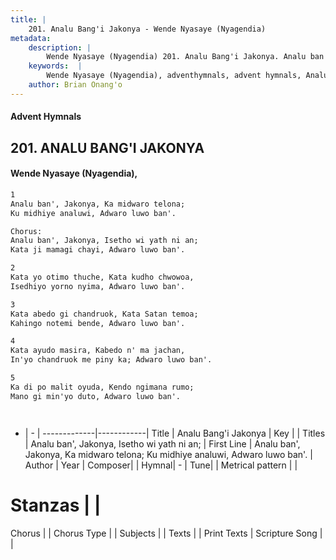 ```yaml
---
title: |
    201. Analu Bang'i Jakonya - Wende Nyasaye (Nyagendia)
metadata:
    description: |
        Wende Nyasaye (Nyagendia) 201. Analu Bang'i Jakonya. Analu ban', Jakonya, Ka midwaro telona; Ku midhiye analuwi, Adwaro luwo ban'.  Chorus: Analu ban', Jakonya, Isetho wi yath ni an; Kata ji mamagi chayi, Adwaro luwo ban'.  
    keywords:  |
        Wende Nyasaye (Nyagendia), adventhymnals, advent hymnals, Analu Bang'i Jakonya, Analu ban', Jakonya, Ka midwaro telona; Ku midhiye analuwi, Adwaro luwo ban'.. Analu ban', Jakonya, Isetho wi yath ni an;
    author: Brian Onang'o
---
```


#### Advent Hymnals
## 201. ANALU BANG'I JAKONYA
####  Wende Nyasaye (Nyagendia),

```txt
1
Analu ban', Jakonya, Ka midwaro telona;
Ku midhiye analuwi, Adwaro luwo ban'.

Chorus:
Analu ban', Jakonya, Isetho wi yath ni an;
Kata ji mamagi chayi, Adwaro luwo ban'.

2
Kata yo otimo thuche, Kata kudho chwowoa,
Isedhiyo yorno nyima, Adwaro luwo ban'.

3
Kata abedo gi chandruok, Kata Satan temoa;
Kahingo notemi bende, Adwaro luwo ban'.

4
Kata ayudo masira, Kabedo n' ma jachan,
In'yo chandruok me piny ka; Adwaro luwo ban'.

5
Ka di po malit oyuda, Kendo ngimana rumo;
Mano gi min'yo duto, Adwaro luwo ban'.




```

- |   -  |
-------------|------------|
Title | Analu Bang'i Jakonya |
Key |  |
Titles | Analu ban', Jakonya, Isetho wi yath ni an; |
First Line | Analu ban', Jakonya, Ka midwaro telona; Ku midhiye analuwi, Adwaro luwo ban'. |
Author | 
Year | 
Composer| |
Hymnal|  - |
Tune|  |
Metrical pattern | |
# Stanzas |  |
Chorus |  |
Chorus Type |  |
Subjects | |
Texts |  |
Print Texts | 
Scripture Song |  |
    
